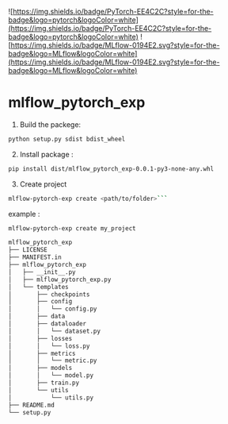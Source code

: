 ![https://img.shields.io/badge/PyTorch-EE4C2C?style=for-the-badge&logo=pytorch&logoColor=white](https://img.shields.io/badge/PyTorch-EE4C2C?style=for-the-badge&logo=pytorch&logoColor=white)
![https://img.shields.io/badge/MLflow-0194E2.svg?style=for-the-badge&logo=MLflow&logoColor=white](https://img.shields.io/badge/MLflow-0194E2.svg?style=for-the-badge&logo=MLflow&logoColor=white)


# mlflow_pytorch_exp    


1. Build  the packege:

```bash
python setup.py sdist bdist_wheel
```

2. Install package :

```bash
pip install dist/mlflow_pytorch_exp-0.0.1-py3-none-any.whl
```

3. Create project 
```bash
mlflow-pytorch-exp create <path/to/folder>```
```

example : 
```bash
mlflow-pytorch-exp create my_project
```



```bash
mlflow_pytorch_exp
├── LICENSE
├── MANIFEST.in
├── mlflow_pytorch_exp
│   ├── __init__.py
│   ├── mlflow_pytorch_exp.py
│   └── templates
│       ├── checkpoints
│       ├── config
│       │   └── config.py
│       ├── data
│       ├── dataloader
│       │   └── dataset.py
│       ├── losses
│       │   └── loss.py
│       ├── metrics
│       │   └── metric.py
│       ├── models
│       │   └── model.py
│       ├── train.py
│       └── utils
│           └── utils.py
├── README.md
└── setup.py
```



